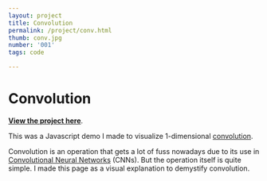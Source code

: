 ```yaml
---
layout: project
title: Convolution
permalink: /project/conv.html
thumb: conv.jpg
number: '001'
tags: code

---
```


# Convolution

**[View the project here](/src/conv.html)**.

This was a Javascript demo I made to visualize 1-dimensional [convolution]().

Convolution is an operation that gets a lot of fuss nowadays due to its use in [Convolutional Neural Networks](https://en.wikipedia.org/wiki/Convolutional_neural_network) (CNNs). But the operation itself is quite simple. I made this page as a visual explanation to demystify convolution.